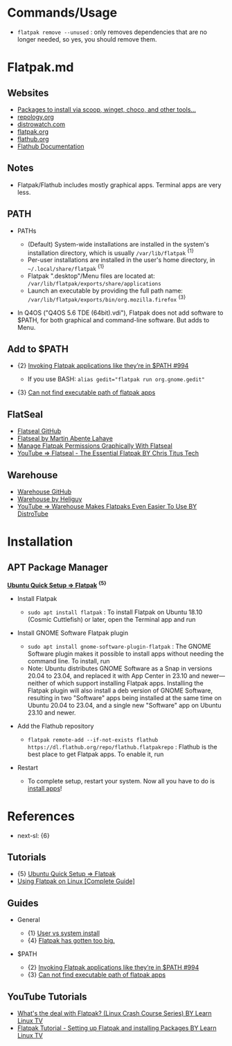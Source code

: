 # Commands/Usage

* `flatpak remove --unused` : only removes dependencies that are no longer needed, so yes, you should remove them.

# Flatpak.md

## Websites

* [Packages to install via scoop, winget, choco, and other tools...](https://gist.github.com/mikepruett3/7ca6518051383ee14f9cf8ae63ba18a7)
* [repology.org](https://repology.org/)
* [distrowatch.com](https://distrowatch.com/)
* [flatpak.org](https://flatpak.org/)
* [flathub.org](https://flathub.org/)
* [Flathub Documentation](https://docs.flathub.org/docs/category/for-users)

## Notes

* Flatpak/Flathub includes mostly graphical apps. Terminal apps are very less. 

## PATH

* PATHs
  * (Default) System-wide installations are installed in the system's installation directory, which is usually `/var/lib/flatpak` <sup>{1}</sup>
  * Per-user installations are installed in the user's home directory, in `~/.local/share/flatpak` <sup>{1}</sup>
  * Flatpak ".desktop"/Menu files are located at: `/var/lib/flatpak/exports/share/applications`
  * Launch an executable by providing the full path name: `/var/lib/flatpak/exports/bin/org.mozilla.firefox` <sup>{3}</sup>

* In Q4OS ("Q4OS 5.6 TDE (64bit).vdi"), Flatpak does not add software to $PATH, for both graphical and command-line software. But adds to Menu.

## Add to $PATH

* {2} [Invoking Flatpak applications like they’re in $PATH #994](https://github.com/flatpak/flatpak/issues/994)
  * If you use BASH: `alias gedit="flatpak run org.gnome.gedit"`

* {3} [Can not find executable path of flatpak apps](https://askubuntu.com/questions/1417313/can-not-find-executable-path-of-flatpak-apps)

## FlatSeal

* [Flatseal GitHub](https://github.com/tchx84/flatseal)
* [Flatseal by Martin Abente Lahaye](https://flathub.org/apps/com.github.tchx84.Flatseal)
* [Manage Flatpak Permissions Graphically With Flatseal](https://itsfoss.com/flatseal/)
* [YouTube => Flatseal - The Essential Flatpak BY Chris Titus Tech](https://www.youtube.com/watch?v=IfDUXZfDhEI)

## Warehouse

* [Warehouse GitHub](https://github.com/flattool/warehouse)
* [Warehouse by Heliguy](https://flathub.org/apps/io.github.flattool.Warehouse)
* [YouTube => Warehouse Makes Flatpaks Even Easier To Use BY DistroTube](https://www.youtube.com/watch?v=XONP03uMq08)

# Installation

## APT Package Manager

**[Ubuntu Quick Setup => Flatpak](https://flatpak.org/setup/Ubuntu) <sup>{5}</sup>**

* Install Flatpak
  * `sudo apt install flatpak` : To install Flatpak on Ubuntu 18.10 (Cosmic Cuttlefish) or later, open the Terminal app and run

* Install GNOME Software Flatpak plugin
  * `sudo apt install gnome-software-plugin-flatpak` : The GNOME Software plugin makes it possible to install apps without needing the command line. To install, run
  * Note: Ubuntu distributes GNOME Software as a Snap in versions 20.04 to 23.04, and replaced it with App Center in 23.10 and newer—neither of which support installing Flatpak apps. Installing the Flatpak plugin will also install a deb version of GNOME Software, resulting in two "Software" apps being installed at the same time on Ubuntu 20.04 to 23.04, and a single new \"Software\" app on Ubuntu 23.10 and newer.

* Add the Flathub repository
  * `flatpak remote-add --if-not-exists flathub https://dl.flathub.org/repo/flathub.flatpakrepo` : Flathub is the best place to get Flatpak apps. To enable it, run

* Restart
  * To complete setup, restart your system. Now all you have to do is [install apps](https://flathub.org/)!

# References

* next-sl: {6}

## Tutorials

* {5} [Ubuntu Quick Setup => Flatpak](https://flatpak.org/setup/Ubuntu)
* [Using Flatpak on Linux [Complete Guide]](https://itsfoss.com/flatpak-guide/)

## Guides

* General
  * {1} [User vs system install](https://docs.flathub.org/docs/for-users/user-vs-system-install/)
  * {4} [Flatpak has gotten too big.](https://www.reddit.com/r/flatpak/comments/18bx2mo/flatpak_has_gotten_too_big/)

* $PATH
  * {2} [Invoking Flatpak applications like they’re in $PATH #994](https://github.com/flatpak/flatpak/issues/994)
  * {3} [Can not find executable path of flatpak apps](https://askubuntu.com/questions/1417313/can-not-find-executable-path-of-flatpak-apps)

## YouTube Tutorials
  
* [What's the deal with Flatpak? (Linux Crash Course Series) BY Learn Linux TV](https://www.youtube.com/watch?v=IG2wTCacEtQ)
* [Flatpak Tutorial - Setting up Flatpak and installing Packages BY Learn Linux TV](https://www.youtube.com/watch?v=31WRiI1nk8Q)
